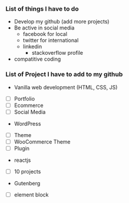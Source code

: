 ### List of things I have to do
- Develop my github (add more projects)
- Be active in social media
	- facebook for local
	- twitter for international
	- linkedin
		- stackoverflow profile
- compatitive coding


### List of Project I have to add to my github
- Vanilla web development (HTML, CSS, JS)
- [ ] Portfolio
- [ ] Ecommerce
- [ ] Social Media
- WordPress
- [ ] Theme
- [ ] WooCommerce Theme
- [ ] Plugin
- reactjs
- [ ] 10 projects
- Gutenberg
- [ ] element block